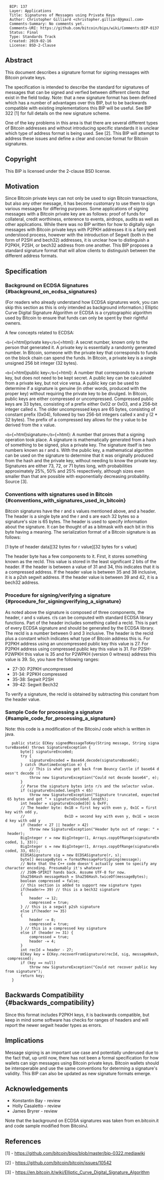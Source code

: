       BIP: 137
      Layer: Applications
      Title: Signatures of Messages using Private Keys
      Author: Christopher Gilliard <christopher.gilliard@gmail.com>
      Comments-Summary: No comments yet.
      Comments-URI: https://github.com/bitcoin/bips/wiki/Comments:BIP-0137
      Status: Final
      Type: Standards Track
      Created: 2019-02-16
      License: BSD-2-Clause

## Abstract

This document describes a signature format for signing messages with
Bitcoin private keys.

The specification is intended to describe the standard for signatures of
messages that can be signed and verfied between different clients that
exist in the field today. Note: that a new signature format has been
defined which has a number of advantages over this BIP, but to be
backwards compatible with existing implementations this BIP will be
useful. See BIP 322 \[1\] for full details on the new signature scheme.

One of the key problems in this area is that there are several different
types of Bitcoin addresses and without introducing specific standards it
is unclear which type of address format is being used. See \[2\]. This
BIP will attempt to address these issues and define a clear and concise
format for Bitcoin signatures.

## Copyright

This BIP is licensed under the 2-clause BSD license.

## Motivation

Since Bitcoin private keys can not only be used to sign Bitcoin
transactions, but also any other message, it has become customary to use
them to sign various messages for differing purposes. Some applications
of signing messages with a Bitcoin private key are as follows: proof of
funds for collateral, credit worthiness, enterence to events, airdrops,
audits as well as other applications. While there was no BIP written for
how to digitally sign messages with Bitcoin private keys with P2PKH
addresses it is a fairly well understood process, however with the
introduction of Segwit (both in the form of P2SH and bech32) addresses,
it is unclear how to distinguish a P2PKH, P2SH, or bech32 address from
one another. This BIP proposes a standard signature format that will
allow clients to distinguish between the different address formats.

## Specification

### Background on ECDSA Signatures {#background_on_ecdsa_signatures}

(For readers who already understand how ECDSA signatures work, you can
skip this section as this is only intended as background information.)
Elliptic Curve Digital Signature Algorithm or ECDSA is a cryptographic
algorithm used by Bitcoin to ensure that funds can only be spent by
their rightful owners.

A few concepts related to ECDSA:

`<b>`{=html}private key`</b>`{=html}: A secret number, known only to the
person that generated it. A private key is essentially a randomly
generated number. In Bitcoin, someone with the private key that
corresponds to funds on the block chain can spend the funds. In Bitcoin,
a private key is a single unsigned 256 bit integer (32 bytes).

`<b>`{=html}public key`</b>`{=html}: A number that corresponds to a
private key, but does not need to be kept secret. A public key can be
calculated from a private key, but not vice versa. A public key can be
used to determine if a signature is genuine (in other words, produced
with the proper key) without requiring the private key to be divulged.
In Bitcoin, public keys are either compressed or uncompressed.
Compressed public keys are 33 bytes, consisting of a prefix either 0x02
or 0x03, and a 256-bit integer called x. The older uncompressed keys are
65 bytes, consisting of constant prefix (0x04), followed by two 256-bit
integers called x and y (2 \* 32 bytes). The prefix of a compressed key
allows for the y value to be derived from the x value.

`<b>`{=html}signature`</b>`{=html}: A number that proves that a signing
operation took place. A signature is mathematically generated from a
hash of something to be signed, plus a private key. The signature itself
is two numbers known as r and s. With the public key, a mathematical
algorithm can be used on the signature to determine that it was
originally produced from the hash and the private key, without needing
to know the private key. Signatures are either 73, 72, or 71 bytes long,
with probabilities approximately 25%, 50% and 25% respectively, although
sizes even smaller than that are possible with exponentially decreasing
probability. Source \[3\].

### Conventions with signatures used in Bitcoin {#conventions_with_signatures_used_in_bitcoin}

Bitcoin signatures have the r and s values mentioned above, and a
header. The header is a single byte and the r and s are each 32 bytes so
a signature\'s size is 65 bytes. The header is used to specify
information about the signature. It can be thought of as a bitmask with
each bit in this byte having a meaning. The serialization format of a
Bitcoin signature is as follows:

\[1 byte of header data\]\[32 bytes for r value\]\[32 bytes for s
value\]

The header byte has a few components to it. First, it stores something
known as the recId. This value is stored in the least significant 2 bits
of the header. If the header is between a value of 31 and 34, this
indicates that it is a compressed address. If the header value is
between 35 and 38 inclusive, it is a p2sh segwit address. If the header
value is between 39 and 42, it is a bech32 address.

### Procedure for signing/verifying a signature {#procedure_for_signingverifying_a_signature}

As noted above the signature is composed of three components, the
header, r and s values. r/s can be computed with standard ECDSA library
functions. Part of the header includes something called a recId. This is
part of every ECDSA signature and should be generated by the ECDSA
library. The recId is a number between 0 and 3 inclusive. The header is
the recId plus a constant which indicates what type of Bitcoin address
this is. For P2PKH address using an uncompressed public key this value
is 27. For P2PKH address using compressed public key this value is 31.
For P2SH-P2WPKH this value is 35 and for P2WPKH (version 0 witness)
address this value is 39. So, you have the following ranges:

-   27-30: P2PKH uncompressed
-   31-34: P2PKH compressed
-   35-38: Segwit P2SH
-   39-42: Segwit Bech32

To verify a signature, the recId is obtained by subtracting this
constant from the header value.

### Sample Code for processing a signature {#sample_code_for_processing_a_signature}

Note: this code is a modification of the BitcoinJ code which is written
in java.

`   public static ECKey signedMessageToKey(String message, String signatureBase64) throws SignatureException {`\
`       byte[] signatureEncoded;`\
`       try {`\
`           signatureEncoded = Base64.decode(signatureBase64);`\
`       } catch (RuntimeException e) {`\
`           // This is what you get back from Bouncy Castle if base64 doesn't decode :(`\
`           throw new SignatureException("Could not decode base64", e);`\
`       }`\
`       // Parse the signature bytes into r/s and the selector value.`\
`       if (signatureEncoded.length < 65)`\
`           throw new SignatureException("Signature truncated, expected 65 bytes and got " + signatureEncoded.length);`\
`       int header = signatureEncoded[0] & 0xFF;`\
`       // The header byte: 0x1B = first key with even y, 0x1C = first key with odd y,`\
`       //                  0x1D = second key with even y, 0x1E = second key with odd y`\
`       if (header < 27 || header > 42)`\
`           throw new SignatureException("Header byte out of range: " + header);`\
`       BigInteger r = new BigInteger(1, Arrays.copyOfRange(signatureEncoded, 1, 33));`\
`       BigInteger s = new BigInteger(1, Arrays.copyOfRange(signatureEncoded, 33, 65));`\
`       ECDSASignature sig = new ECDSASignature(r, s);`\
`       byte[] messageBytes = formatMessageForSigning(message);`\
`       // Note that the C++ code doesn't actually seem to specify any character encoding. Presumably it's whatever`\
`       // JSON-SPIRIT hands back. Assume UTF-8 for now.`\
`       Sha256Hash messageHash = Sha256Hash.twiceOf(messageBytes);`\
`       boolean compressed = false;`\
`       // this section is added to support new signature types`\
`       if(header>= 39) // this is a bech32 signature`\
`       {`\
`           header -= 12;`\
`           compressed = true;`\
`       } // this is a segwit p2sh signature`\
`       else if(header >= 35)`\
`       {`\
`           header -= 8;`\
`           compressed = true;`\
`       } // this is a compressed key signature`\
`       else if (header >= 31) {`\
`           compressed = true;`\
`           header -= 4;`\
`       }`\
`       int recId = header - 27;`\
`       ECKey key = ECKey.recoverFromSignature(recId, sig, messageHash, compressed);`\
`       if (key == null)`\
`           throw new SignatureException("Could not recover public key from signature");`\
`       return key;`\
`   }`

## Backwards Compatibility {#backwards_compatibility}

Since this format includes P2PKH keys, it is backwards compatible, but
keep in mind some software has checks for ranges of headers and will
report the newer segwit header types as errors.

## Implications

Message signing is an important use case and potentially underused due
to the fact that, up until now, there has not been a formal
specification for how wallets can sign messages using Bitcoin private
keys. Bitcoin wallets should be interoperable and use the same
conventions for determing a signature\'s validity. This BIP can also be
updated as new signature formats emerge.

## Acknowledgements

-   Konstantin Bay - review
-   Holly Casaletto - review
-   James Bryrer - review

Note that the background on ECDSA signatures was taken from
en.bitcoin.it and code sample modified from BitcoinJ.

## References

\[1\] - <https://github.com/bitcoin/bips/blob/master/bip-0322.mediawiki>

\[2\] - <https://github.com/bitcoin/bitcoin/issues/10542>

\[3\] -
<https://en.bitcoin.it/wiki/Elliptic_Curve_Digital_Signature_Algorithm>
